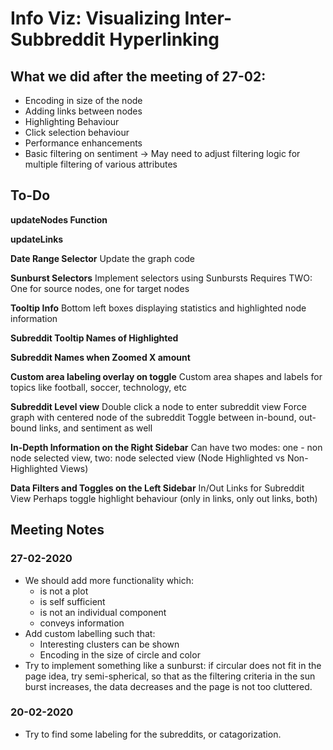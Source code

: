 # Info Viz: Visualizing Inter-Subbreddit Hyperlinking
## What we did after the meeting of 27-02:
- Encoding in size of the node
- Adding links between nodes
- Highlighting Behaviour
- Click selection behaviour
- Performance enhancements
- Basic filtering on sentiment -> May need to adjust filtering logic for multiple filtering of various attributes

## To-Do
__updateNodes Function__

__updateLinks__

__Date Range Selector__
Update the graph code

__Sunburst Selectors__
Implement selectors using Sunbursts
Requires TWO: One for source nodes, one for target nodes

__Tooltip Info__
Bottom left boxes displaying statistics and highlighted node information

__Subreddit Tooltip Names of Highlighted__

__Subreddit Names when Zoomed X amount__

__Custom area labeling overlay on toggle__
Custom area shapes and labels for topics like football, soccer, technology, etc

__Subreddit Level view__
Double click a node to enter subreddit view
Force graph with centered node of the subreddit
Toggle between in-bound, out-bound links, and sentiment as well

__In-Depth Information on the Right Sidebar__
Can have two modes: one - non node selected view, two: node selected view
(Node Highlighted vs Non-Highlighted Views)

__Data Filters and Toggles on the Left Sidebar__
In/Out Links for Subreddit View
Perhaps toggle highlight behaviour (only in links, only out links, both)

## Meeting Notes
### 27-02-2020
- We should add more functionality which:
    - is not a plot
    - is self sufficient
    - is not an individual component
    - conveys information
 - Add custom labelling such that:
    - Interesting clusters can be shown
    - Encoding in the size of circle and color
 - Try to implement something like a sunburst: if circular does not fit in the page idea, try semi-spherical, so that as the filtering criteria in the sun burst increases, the data decreases and the page is not too cluttered. 

### 20-02-2020
   - Try to find some labeling for the subreddits, or catagorization.
   
